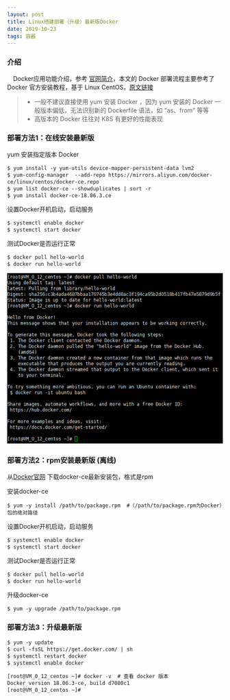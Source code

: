 ```yaml
---
layout: post
title: Linux搭建部署（升级）最新版Docker
date: 2019-10-23
tags: 容器
---
```



### 介绍

 　Docker应用功能介绍，参考 [官网简介](https://docs.docker.com/engine/docker-overview/)，本文的 Docker 部署流程主要参考了 Docker 官方安装教程，基于 Linux CentOS，[原文链接](https://docs.docker.com/install/linux/docker-ce/centos/)

> * 一般不建议直接使用 yum 安装 Docker ，因为 yum 安装的 Docker 一般版本偏低，无法识别新的 Dockerfile 语法，如 “as、from” 等等
> * 高版本的 Docker 往往对 K8S 有更好的性能表现


### 部署方法1：在线安装最新版

yum 安装指定版本 Docker

```     
$ yum install -y yum-utils device-mapper-persistent-data lvm2
$ yum-config-manager  --add-repo https://mirrors.aliyun.com/docker-ce/linux/centos/docker-ce.repo
$ yum list docker-ce --showduplicates | sort -r
$ yum install docker-ce-18.06.3.ce   
```    

设置Docker开机启动，启动服务

```    
$ systemctl enable docker
$ systemctl start docker
```   

测试Docker是否运行正常

```    
$ docker pull hello-world
$ docker run hello-world
```

![](/images/posts/20191024233822.png)

### 部署方法2：rpm安装最新版 (离线)

从[Docker官网](https://download.docker.com/linux/centos/7/x86_64/stable/Packages/) 下载docker-ce最新安装包，格式是rpm

安装docker-ce
```  
$ yum -y install /path/to/package.rpm  #（/path/to/package.rpm为Docker）包的绝对路径
```  

设置Docker开机启动，启动服务

```    
$ systemctl enable docker
$ systemctl start docker
```   

测试Docker是否运行正常

```    
$ docker pull hello-world
$ docker run hello-world
```

升级docker-ce
```  
$ yum -y upgrade /path/to/package.rpm
```  

### 部署方法3：升级最新版

```  
$ yum -y update
$ curl -fsSL https://get.docker.com/ | sh
$ systemctl restart docker
$ systemctl enable docker
```  

```  
[root@VM_0_12_centos ~]# docker -v  # 查看 docker 版本
Docker version 18.06.3-ce, build d7080c1
[root@VM_0_12_centos ~]# 
```  

